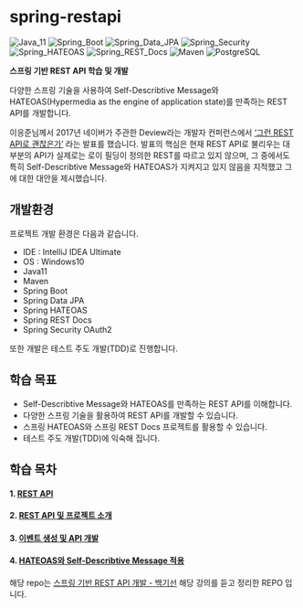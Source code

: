 # spring-restapi

![Java_11](https://img.shields.io/badge/java-v11-red?logo=java)
![Spring_Boot](https://img.shields.io/badge/Spring_Boot-v2.3.4-green.svg?logo=spring)
![Spring_Data_JPA](https://img.shields.io/badge/Spring_Data_JPA-v2.3.4-green.svg?logo=spring)
![Spring_Security](https://img.shields.io/badge/Spring_Security-v2.3.4-green.svg?logo=spring)
![Spring_HATEOAS](https://img.shields.io/badge/Spring_HATEOAS-v2.3.4-green.svg?logo=spring)
![Spring_REST_Docs](https://img.shields.io/badge/Spring_REST_Docs-v2.0.5-green.svg?logo=spring)
![Maven](https://img.shields.io/badge/Maven-C71A36.svg?logo=apache-maven)
![PostgreSQL](https://img.shields.io/badge/PostgreSQL-336791.svg?logo=postgreSQL)

**스프링 기반 REST API 학습 및 개발**

 다양한 스프링 기술을 사용하여 Self-Describtive Message와 HATEOAS(Hypermedia as the engine of application state)를 만족하는 REST API를 개발합니다.
 
 이응준님께서 2017년 네이버가 주관한 Deview라는 개발자 컨퍼런스에서 [‘그런 REST API로 괜찮은가’](https://deview.kr/2017/schedule/212?lang=ko) 라는 발표를 했습니다. 발표의 핵심은 현재 REST API로 불리우는 대부분의 API가 실제로는 로이 필딩이 정의한 REST를 따르고 있지 않으며, 그 중에서도 특히 Self-Describtive Message와 HATEOAS가 지켜지고 있지 않음을 지적했고 그에 대한 대안을 제시했습니다.

## 개발환경

프로젝트 개발 환경은 다음과 같습니다.

* IDE : IntelliJ IDEA Ultimate
* OS : Windows10
* Java11
* Maven
* Spring Boot
* Spring Data JPA
* Spring HATEOAS
* Spring REST Docs
* Spring Security OAuth2

또한 개발은 테스트 주도 개발(TDD)로 진행합니다.

## 학습 목표

- Self-Describtive Message와 HATEOAS를 만족하는 REST API를 이해합니다.
- 다양한 스프링 기술을 활용하여 REST API를 개발할 수 있습니다.
- 스프링 HATEOAS와 스프링 REST Docs 프로젝트를 활용할 수 있습니다.
- 테스트 주도 개발(TDD)에 익숙해 집니다.

## 학습 목차

#### 1. [REST API](https://www.notion.so/REST-API-ee7b06bba2464fce8ff55bd042060d24)
#### 2. [REST API 및 프로젝트 소개](https://github.com/Junhan0037/spring-restapi/pull/1)
#### 3. [이벤트 생성 및 API 개발](https://github.com/Junhan0037/spring-restapi/pull/2)
#### 4. [HATEOAS와 Self-Describtive Message 적용](https://github.com/Junhan0037/spring-restapi/pull/3)

해당 repo는 [스프링 기반 REST API 개발 - 백기선](https://www.inflearn.com/course/spring_rest-api) 해당 강의를 듣고 정리한 REPO 입니다.
